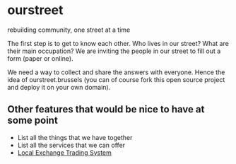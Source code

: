 # ourstreet
rebuilding community, one street at a time

The first step is to get to know each other. Who lives in our street? What are their main occupation?
We are inviting the people in our street to fill out a form (paper or online).

We need a way to collect and share the answers with everyone. Hence the idea of ourstreet.brussels (you can of course fork this open source project and deploy it on your own domain).

## Other features that would be nice to have at some point
- List all the things that we have together
- List all the services that we can offer
- [Local Exchange Trading System](https://en.wikipedia.org/wiki/Local_exchange_trading_system) 
